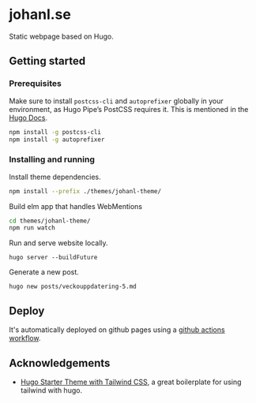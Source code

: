 # johanl.se

Static webpage based on Hugo.

## Getting started

### Prerequisites

Make sure to install `postcss-cli` and `autoprefixer` globally in your environment, as Hugo Pipe’s PostCSS requires it. This is mentioned in the [Hugo Docs](https://gohugo.io/hugo-pipes/postcss/).

```bash
npm install -g postcss-cli
npm install -g autoprefixer
```

### Installing and running

Install theme dependencies.

```bash
npm install --prefix ./themes/johanl-theme/
```

Build elm app that handles WebMentions

```bash
cd themes/johanl-theme/
npm run watch
```

Run and serve website locally.

```
hugo server --buildFuture
```

Generate a new post.

```
hugo new posts/veckouppdatering-5.md
```

## Deploy

It's automatically deployed on github pages using a [github actions workflow](./.github/workflows/main.yml).

## Acknowledgements

- [Hugo Starter Theme with Tailwind CSS](https://github.com/dirkolbrich/hugo-theme-tailwindcss-starter), a great boilerplate for using tailwind with hugo.
